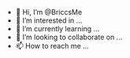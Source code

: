 - 👋 Hi, I’m @BriccsMe
- 👀 I’m interested in ...
- 🌱 I’m currently learning ...
- 💞️ I’m looking to collaborate on ...
- 📫 How to reach me ...

<!---
BriccsMe/BriccsMe is a ✨ special ✨ repository because its `README.md` (this file) appears on your GitHub profile.
You can click the Preview link to take a look at your changes.
--->
